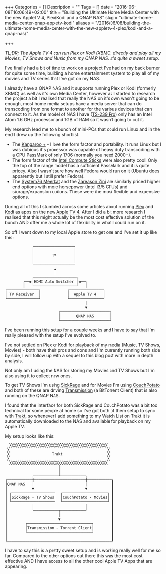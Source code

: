 +++
Categories = []
Description = ""
Tags = []
date = "2016-06-08T16:06:49+02:00"
title = "Building the Ultimate Home Media Center with the new AppleTV 4, Plex/Kodi and a QNAP NAS"
slug = "ultimate-home-media-center-qnap-appletv-kodi"
aliases = "/2016/06/08/building-the-ultimate-home-media-center-with-the-new-appletv-4-plex/kodi-and-a-qnap-nas/"

+++

*TL;DR; The Apple TV 4 can run Plex or Kodi (XBMC) directly and play all my Movies, TV Shows and Music from my QNAP NAS. It's quite a sweet setup.*

I've finally had a bit of time to work on a project I've had on my back burner for quite some time, building a home entertainment system to play all of my movies and TV series that I've got on my NAS.

I already have a QNAP NAS and it supports running Plex or Kodi (formerly XBMC) as well as it's own Media Center, however as I started to research the project a bit I realised that really the NAS on it's own wasn't going to be enough, most home media setups have a media server that can do transcoding from one format to another for the various devices that can connect to it. As the model of NAS I have ([TS-239 Pro](http://www.cnet.com/products/qnap-ts-239-pro-dual-bay-nas-server/specs/)) only has an Intel Atom 1.6 GHz processor and 1GB of RAM so it wasn't going to cut it.

My research lead me to a bunch of mini-PCs that could run Linux and in the end I drew up the following shortlist.

- The [Kangaroo +](http://www.kangaroo.cc/kangaroo-2/) - I love the form factor and portability. It runs Linux but I was dubious it's processor was capable of heavy duty transcoding with a CPU PassMark of only 1706 (normally you need 2000+).
- The form factor of the [Intel Compute Sticks](http://www.intel.com/buy/us/en/catalog/desktop/computesticks) were also pretty cool! Only the top of the range model has a sufficient PassMark and it is quite pricey. Also I wasn't sure how well Fedora would run on it (Ubuntu does apparently but I still prefer Fedora).
- The [System76 Meerkat](https://system76.com/desktops/meerkat) and the [Zareason Zini](https://zareason.com/shop/Zini-1550.html) are similarly priced higher end options with more horsepower (Intel i3/5 CPUs) and storage/expansion options. These were the most flexible and expensive options.

During all of this I stumbled across some articles about running [Plex](https://plex.tv) and [Kodi](https://plex.tv) as apps on the new [Apple TV 4](http://www.apple.com/uk/tv/). After I did a bit more research I realised that this might actually be the most cost effective solution of the bunch AND offer me a whole lot of flexibility in what I could run on it.

So off I went down to my local Apple store to get one and I've set it up like this:
```
            ┌──────────────────┐                
            │                  │                
            │        TV        │                
            │                  │                
            └──────────────────┘                
                      ▲                         
                      │                         
            ┌───────────────────┐               
        ┌──▶│HDMI Auto Switcher │◀──┐           
        │   └───────────────────┘   │           
┌──────────────┐            ┌───────────────┐   
│ TV Receiver  │            │  Apple TV 4   │   
└──────────────┘            └───────────────┘   
                                    │           
                                    ▼           
                        ┌──────────────────────┐
                        │       QNAP NAS       │
                        └──────────────────────┘
```

I've been running this setup for a couple weeks and I have to say that I'm really pleased with the setup I've evolved to.

I've not settled on Plex or Kodi for playback of my media (Music, TV Shows, Movies) - both have their pros and cons and I'm currently running both side by side, I will follow up with a sequel to this blog post with more in depth analysis.

Not only am I using the NAS for storing my Movies and TV Shows but I'm also using it to collect new ones.

To get TV Shows I'm using [SickRage](https://sickrage.github.io) and for Movies I'm using [CouchPotato](https://couchpota.to) and both of these are driving [Transmission](https://www.transmissionbt.com) (a BitTorrent Client) that is also running on the QNAP NAS.

I found that the interface for both SickRage and CouchPotato was a bit too technical for some people at home so I've got both of them setup to sync with [Trakt](https://trakt.tv), so whenever I add something to my Watch List on Trakt it is automatically downloaded to the NAS and available for playback on my Apple TV.

My setup looks like this:
```
  ╳╳╳╳╳╳╳╳╳╳╳╳╳╳╳╳╳╳╳╳╳╳╳╳╳╳╳╳╳╳╳╳╳╳╳╳╳╳╳╳╳╳╳╳   
 ╳                                            ╳  
 ╳                   Trakt                    ╳  
 ╳                                            ╳  
  ╳╳╳╳╳╳╳╳╳╳╳╳╳╳╳╳╳╳╳╳╳╳╳╳╳╳╳╳╳╳╳╳╳╳╳╳╳╳╳╳╳╳╳╳   
                        │                        
                        │                        
            ┌───────────┴───────────┐            
┏━━━━━━━━━━━╋━━━━━━━━━━━━━━━━━━━━━━━╋━━━━━━━━━━━┓
┃QNAP NAS   │                       │           ┃
┃           ▼                       ▼           ┃
┃ ┌───────────────────┐  ┌────────────────────┐ ┃
┃ │SickRage - TV Shows│  │CouchPotato - Movies│ ┃
┃ └───────────────────┘  └────────────────────┘ ┃
┃           │                       │           ┃
┃           └───────────┬───────────┘           ┃
┃                       │                       ┃
┃                       ▼                       ┃
┃        ┌─────────────────────────────┐        ┃
┃        │Transmission - Torrent Client│        ┃
┃        └─────────────────────────────┘        ┃
┃                                               ┃
┗━━━━━━━━━━━━━━━━━━━━━━━━━━━━━━━━━━━━━━━━━━━━━━━┛
```

I have to say this is a pretty sweet setup and is working really well for me so far. Compared to the other options out there this was the most cost effective AND I have access to all the other cool Apple TV Apps that are appearing.
